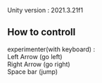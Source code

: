 Unity version : 2021.3.21f1  


How to controll
-------------------
experimenter(with keyboard) :  
Left Arrow (go left)  
Right Arrow (go right)  
Space bar (jump)

